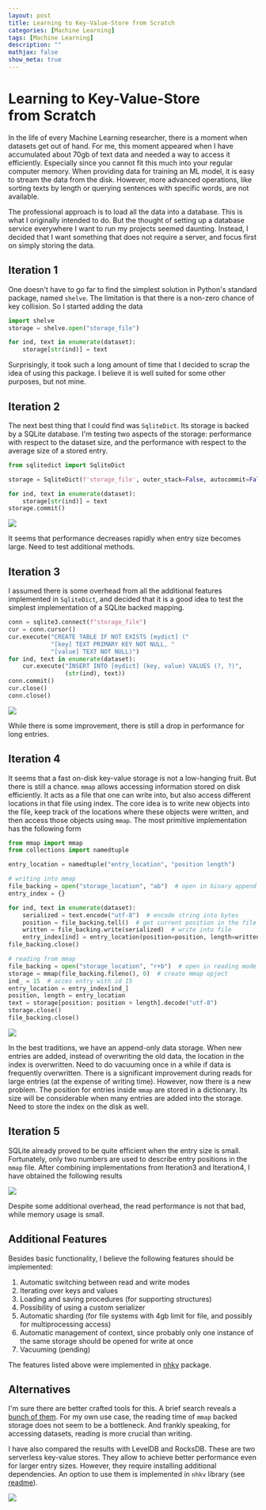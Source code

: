 ```yaml
---
layout: post
title: Learning to Key-Value-Store from Scratch
categories: [Machine Learning]
tags: [Machine Learning]
description: ""
mathjax: false
show_meta: true
---
```


# Learning to Key-Value-Store from Scratch

In the life of every Machine Learning researcher, there is a moment when datasets get out of hand. For me, this moment appeared when I have accumulated about 70gb of text data and needed a way to access it efficiently. Especially since you cannot fit this much into your regular computer memory.  When providing data for training an ML model, it is easy to stream the data from the disk. However, more advanced operations, like sorting texts by length or querying sentences with specific words, are not available. 

The professional approach is to load all the data into a database. This is what I originally intended to do. But the thought of setting up a database service everywhere I want to run my projects seemed daunting. Instead, I decided that I want something that does not require a server, and focus first on simply storing the data.

## Iteration 1
One doesn't have to go far to find the simplest solution in Python's standard package, named `shelve`. The limitation is that there is a non-zero chance of key collision. So I started adding the data

```python
import shelve
storage = shelve.open("storage_file")

for ind, text in enumerate(dataset):
    storage[str(ind)] = text
```

Surprisingly, it took such a long amount of time that I decided to scrap the idea of using this package. I believe it is well suited for some other purposes, but not mine.

## Iteration 2

The next best thing that I could find was `SqliteDict`. Its storage is backed by a SQLite database. I'm testing two aspects of the storage: performance with respect to the dataset size, and the performance with respect to the average size of a stored entry.

```python
from sqlitedict import SqliteDict

storage = SqliteDict(f'storage_file', outer_stack=False, autocommit=False)  # additional options for performance

for ind, text in enumerate(dataset):
    storage[str(ind)] = text
storage.commit()
```

![](/assets/img/figures/nhkv/iteration2.png)

It seems that performance decreases rapidly when entry size becomes large. Need to test additional methods.

## Iteration 3

I assumed there is some overhead from all the additional features implemented in `SqliteDict`, and decided that it is a good idea to test the simplest implementation of a SQLite backed mapping.

```python
conn = sqlite3.connect(f"storage_file")
cur = conn.cursor()
cur.execute("CREATE TABLE IF NOT EXISTS [mydict] ("
            "[key] TEXT PRIMARY KEY NOT NULL, "
            "[value] TEXT NOT NULL)")
for ind, text in enumerate(dataset):
    cur.execute("INSERT INTO [mydict] (key, value) VALUES (?, ?)",
                (str(ind), text))
conn.commit()
cur.close()
conn.close()
```

![](/assets/img/figures/nhkv/iteration3.png)

While there is some improvement, there is still a drop in performance for long entries.

## Iteration 4

It seems that a fast on-disk key-value storage is not a low-hanging fruit. But there is still a chance. `mmap` allows accessing information stored on disk efficiently. It acts as a file that one can write into, but also access different locations in that file using index. The core idea is to write new objects into the file, keep track of the locations where these objects were written, and then access those objects using `mmap`. The most primitive implementation has the following form

```python
from mmap import mmap
from collections import namedtuple

entry_location = namedtuple("entry_location", "position length")

# writing into mmap
file_backing = open("storage_location", "ab")  # open in binary append mode
entry_index = {}

for ind, text in enumerate(dataset):
    serialized = text.encode("utf-8")  # encode string into bytes
    position = file_backing.tell()  # get current position in the file
    written = file_backing.write(serialized)  # write into file
    entry_index[ind] = entry_location(position=position, length=written)  # store into index
file_backing.close()

# reading from mmap
file_backing = open("storage_location", "r+b")  # open in reading mode
storage = mmap(file_backing.fileno(), 0)  # create mmap opject
ind_ = 15  # acces entry with id 15
entry_location = entry_index[ind_]
position, length = entry_location
text = storage[position: position + length].decode("utf-8")
storage.close()
file_backing.close()
```

![](/assets/img/figures/nhkv/iteration4.png)

In the best traditions, we have an append-only data storage. When new entries are added, instead of overwriting the old data, the location in the index is overwritten. Need to do vacuuming once in a while if data is frequently overwritten. There is a significant improvement during reads for large entries (at the expense of writing time). However, now there is a new problem. The position for entries inside `mmap` are stored in a dictionary. Its size will be considerable when many entries are added into the storage. Need to store the index on the disk as well.

## Iteration 5

SQLite already proved to be quite efficient when the entry size is small. Fortunately, only two numbers are used to describe entry positions in the `mmap` file. After combining implementations from Iteration3 and Iteration4, I have obtained the following results

![](/assets/img/figures/nhkv/iteration5.png)

Despite some additional overhead, the read performance is not that bad, while memory usage is small.

## Additional Features

Besides basic functionality, I believe the following features should be implemented:
1. Automatic switching between read and write modes
2. Iterating over keys and values
3. Loading and saving procedures (for supporting structures)
4. Possibility of using a custom serializer
5. Automatic sharding (for file systems with 4gb limit for file, and possibly for multiprocessing access)
6. Automatic management of context, since probably only one instance of the same storage should be opened for write at once
7. Vacuuming (pending)

The features listed above were implemented in [nhkv](https://github.com/VitalyRomanov/nhkv) package.

## Alternatives

I'm sure there are better crafted tools for this. A brief search reveals a [bunch of them](https://github.com/grantjenks/python-diskcache/issues/82). For my own use case, the reading time of `mmap` backed storage does not seem to be a bottleneck. And frankly speaking, for accessing datasets, reading is more crucial than writing.

I have also compared the results with LevelDB and RocksDB. These are two serverless key-value stores. They allow to achieve better performance even for larger entry sizes. However, they require installing additional dependencies. An option to use them is implemented in `nhkv` library (see [readme](https://github.com/VitalyRomanov/nhkv)).

![](/assets/img/figures/nhkv/compareall.png)
